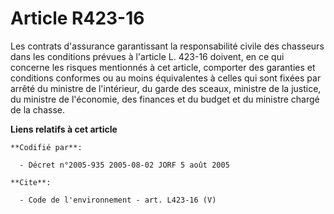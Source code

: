 # Article R423-16

Les contrats d'assurance garantissant la responsabilité civile des chasseurs dans les conditions prévues à l'article L.
423-16 doivent, en ce qui concerne les risques mentionnés à cet article, comporter des garanties et conditions conformes ou
au moins équivalentes à celles qui sont fixées par arrêté du ministre de l'intérieur, du garde des sceaux, ministre de la
justice, du ministre de l'économie, des finances et du budget et du ministre chargé de la chasse.

**Liens relatifs à cet article**

	**Codifié par**:

	  - Décret n°2005-935 2005-08-02 JORF 5 août 2005

	**Cite**:

	  - Code de l'environnement - art. L423-16 (V)
